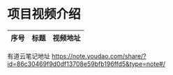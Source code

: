 项目视频介绍 
===========

|序号|标题|视频地址|
|---|----|-----|


有道云笔记地址
https://note.youdao.com/share/?id=86c30469f9d0df13708e59bfb196ffd5&type=note#/








